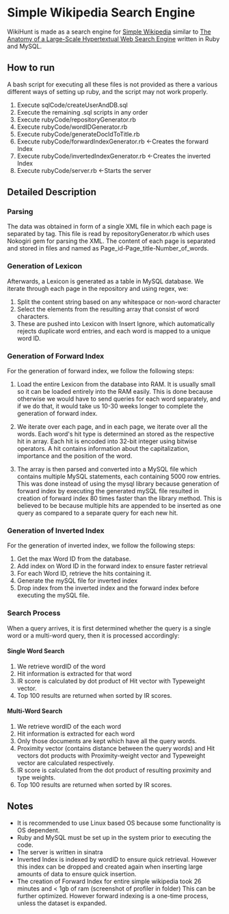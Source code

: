 # Simple Wikipedia Search Engine
WikiHunt is made as a search engine for [Simple Wikipedia](https://simple.wikipedia.org/wiki/Main_Page) similar to [The Anatomy of a Large-Scale Hypertextual Web Search Engine](http://infolab.stanford.edu/~backrub/google.html) written in Ruby and MySQL.

## How to run
A bash script for executing all these files is not provided as there a various different ways of setting up ruby, and the script may not work properly.
1. Execute sqlCode/createUserAndDB.sql
2. Execute the remaining .sql scripts in any order
3. Execute rubyCode/repositoryGenerator.rb
4. Execute rubyCode/wordIDGenerator.rb
5. Execute rubyCode/generateDocIdToTitle.rb
6. Execute rubyCode/forwardIndexGenerator.rb    	<-Creates the forward Index
7. Execute rubyCode/invertedIndexGenerator.rb   	<-Creates the inverted Index
8. Execute rubyCode/server.rb                     <-Starts the server

## Detailed Description
### Parsing
The data was obtained in form of a single XML file in which each page is
separated by <page> tag. This file is read by repositoryGenerator.rb
which uses Nokogiri gem for parsing the XML. The content of each page
is separated and stored in files and named as
Page_id-Page_title-Number_of_words.

### Generation of Lexicon
Afterwards, a Lexicon is generated as a table in MySQL database. We
iterate through each page in the repository and using regex, we:
1. Split the content string based on any whitespace or non-word character
2. Select the elements from the resulting array that consist of word
characters.
3. These are pushed into Lexicon with Insert Ignore, which automatically
   rejects duplicate word entries, and each word is mapped to a unique
   word ID.

### Generation of Forward Index
For the generation of forward index, we follow the following steps:
1. Load the entire Lexicon from the database into RAM. It is usually
   small so it can be loaded entirely into the RAM easily. This is done
   because otherwise we would have to send queries for each word
   separately, and if we do that, it would take us 10-30 weeks longer to
   complete the generation of forward index.

2. We iterate over each page, and in each page, we iterate over all the
   words. Each word's hit type is determined an stored as the respective
   hit in array. Each hit is encoded into 32-bit integer using bitwise
   operators. A hit contains information about the capitalization,
   importance and the position of the word.
   
3. The array is then parsed and converted into a MySQL file which contains
   multiple MySQL statements, each containing 5000 row entries. This was
   done instead of using the mysql library because generation of forward
   index by executing the generated mySQL file resulted in creation of
   forward index 80 times faster than the library method. This is believed
   to be because multiple hits are appended to be inserted as one query as
   compared to a separate query for each new hit.
   
### Generation of Inverted Index
For the generation of inverted index, we follow the following steps:  
1. Get the max Word ID from the database.
2. Add index on Word ID in the forward index to ensure faster retrieval
3. For each Word ID, retrieve the hits containing it.
4. Generate the mySQL file for inverted index
5. Drop index from the inverted index and the forward index before executing
   the mySQL file.
   
### Search Process
When a query arrives, it is first determined whether the query is a single word
or a multi-word query, then it is processed accordingly:
#### Single Word Search
1. We retrieve wordID of the word
2. Hit information is extracted for that word
3. IR score is calculated by dot product of Hit vector with Typeweight vector.
4. Top 100 results are returned when sorted by IR scores.

#### Multi-Word Search
1. We retrieve wordID of the each word
2. Hit information is extracted for each word
3. Only those documents are kept which have all the query words.
4. Proximity vector (contains distance between the query words)
and Hit vectors dot products with Proximity-weight vector
and Typeweight vector are calculated respectively.
3. IR score is calculated from the dot product of resulting proximity and type
weights.
4. Top 100 results are returned when sorted by IR scores.

## Notes
* It is recommended to use Linux based OS because some functionality is OS dependent.
* Ruby and MySQL must be set up in the system prior to executing the code.
* The server is written in sinatra
* Inverted Index is indexed by wordID to ensure quick retrieval. However
this index can be dropped and created again when inserting large amounts of 
data to ensure quick insertion.
* The creation of Forward Index for entire simple wikipedia took 26 minutes and < 1gb of ram (screenshot of profiler in folder)
This can be further optimized. However forward indexing is a one-time process, unless the dataset is expanded.

